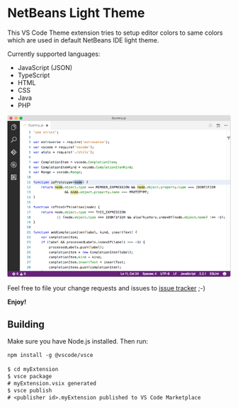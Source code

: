 # NetBeans Light Theme

This VS Code Theme extension tries to setup editor colors to same colors which are used in default NetBeans IDE light theme.

Currently supported languages:
- JavaScript (JSON)
- TypeScript
- HTML
- CSS
- Java
- PHP

![VSCode NetBeans Light Theme](./images/vscode-netbeans-light-theme.png)

Feel free to file your change requests and issues to [issue tracker](https://github.com/obrejla/vscode-netbeans-light-theme/issues) ;-)

**Enjoy!**

## Building

Make sure you have Node.js installed. Then run:

```
npm install -g @vscode/vsce

$ cd myExtension
$ vsce package
# myExtension.vsix generated
$ vsce publish
# <publisher id>.myExtension published to VS Code Marketplace
```
